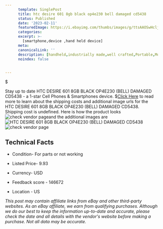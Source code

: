 ```yaml
---
      template: SinglePost
      title: htc desire 601 8gb black op4e230 bell damaged cd5438
      status: Published
      date: '2023-02-11'
      featuredImage: https://i.ebayimg.com/thumbs/images/g/ttsAAOSwHclj5Zd~/s-l225.jpg
      categories: 
      excerpt: >-
        [smartphone,device ,hand held device]
      meta:
      canonicalLink: ''
      description: [handheld,industrially made,well crafted,Portable,Mobile,Compact,Convenient,Lightweight,Maneuverable,Man-portable,Miniature,Carriable,Hand-held,Light,Holdable,Transportable,Mobile device,Pocket-sized,On-the-go,Wireless,Cordless,Compact size,Convenient size, smartphone,device ,hand held device]
      noindex: false
      
        
---
```

$

Stay up to date HTC DESIRE 601 8GB BLACK OP4E230 (BELL) DAMAGED CD5438 - a 1-star Cell Phones & Smartphones device.
$[Click Here](https://www.ebay.com/itm/275677000840?hash=item402fa13488%3Ag%3AttsAAOSwHclj5Zd%7E&mkevt=1&mkcid=1&mkrid=711-53200-19255-0&campid=%253CePNCampaignId%253E&customid=%253CreferenceId%253E&toolid=10049) to read more to learn about the shipping costs and additional image urls for the HTC DESIRE 601 8GB BLACK OP4E230 (BELL) DAMAGED CD5438. Shipping cost is undefined. Here is how the product looks ![check vendor page](https://i.ebayimg.com/thumbs/images/g/ttsAAOSwHclj5Zd~/s-l225.jpg)and the additional images are![HTC DESIRE 601 8GB BLACK OP4E230 (BELL) DAMAGED CD5438](https://i.ebayimg.com/images/g/ttsAAOSwHclj5Zd~/s-l1600.jpg)![check vendor page](https://origin-galleryplus.ebayimg.com/ws/web/275677000840_2_0_1/225x225.jpg,https://origin-galleryplus.ebayimg.com/ws/web/275677000840_3_0_1/225x225.jpg,https://origin-galleryplus.ebayimg.com/ws/web/275677000840_4_0_1/225x225.jpg,https://origin-galleryplus.ebayimg.com/ws/web/275677000840_5_0_1/225x225.jpg)



 ## Technical Facts 



     
      

 - Condition- For parts or not working 


      

 - Listed Price- 9.93 


      

 - Currency- USD 


      

 - Feedback score - 146672 


      

 - Location - US 


      
      

 *_This post may contain affiliate links from eBay and other third-party websites. As an eBay affiliate, we earn from qualifying purchases. Although we do our best to keep the information up-to-date and accurate, please check the date and all details with the vendor's website before making a purchase. Not all data may be accurate._*






